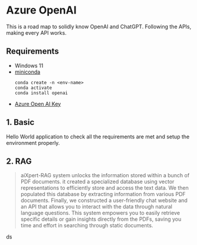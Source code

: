 # Azure OpenAI 

This is a road map to solidly know OpenAI and ChatGPT. Following the APIs, making every API works. 

## Requirements
- Windows 11
- [miniconda](https://docs.anaconda.com/free/miniconda/)
    ```
    conda create -n <env-name>
    conda activate
    conda install openai
    ```
- [Azure Open AI Key](https://portal.azure.com/#home)

## 1. Basic

Hello World application to check all the requirements are met and setup the environment properly.

## 2. RAG

> aiXpert-RAG system unlocks the information stored within a bunch of PDF documents. it created a specialized database using vector representations to efficiently store and access the text data. We then populated this database by extracting information from various PDF documents. Finally, we constructed a user-friendly chat website and an API that allows you to interact with the data through natural language questions. This system empowers you to easily retrieve specific details or gain insights directly from the PDFs, saving you time and effort in searching through static documents.

ds